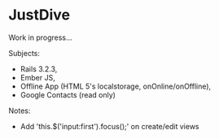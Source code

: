 JustDive
========

Work in progress...

Subjects:
- Rails 3.2.3,
- Ember JS,
- Offline App (HTML 5's localstorage, onOnline/onOffline),
- Google Contacts (read only)

Notes:
- Add 'this.$('input:first').focus();' on create/edit views